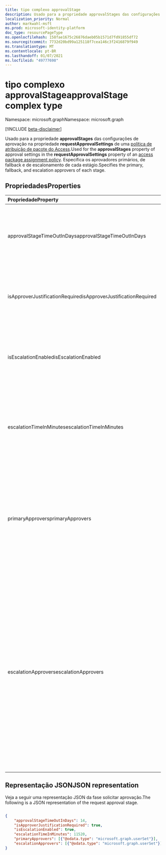 ```yaml
---
title: tipo complexo approvalStage
description: Usado para a propriedade approvalStages das configurações de aprovação na propriedade requestApprovalSettings de uma política de atribuição de pacote do Access. Especifica os aprovadores primários, de fallback e de escalonamento de cada estágio.
localization_priority: Normal
author: markwahl-msft
ms.prod: microsoft-identity-platform
doc_type: resourcePageType
ms.openlocfilehash: 158fae1675c26876daeb05b1571d7fd91855df72
ms.sourcegitcommit: 7732d20bd99a125118f7cea146c3f2416879f949
ms.translationtype: MT
ms.contentlocale: pt-BR
ms.lasthandoff: 01/07/2021
ms.locfileid: "49777698"
---
```

# <a name="approvalstage-complex-type"></a><span data-ttu-id="71aba-104">tipo complexo approvalStage</span><span class="sxs-lookup"><span data-stu-id="71aba-104">approvalStage complex type</span></span>

<span data-ttu-id="71aba-105">Namespace: microsoft.graph</span><span class="sxs-lookup"><span data-stu-id="71aba-105">Namespace: microsoft.graph</span></span>

[!INCLUDE [beta-disclaimer](../../includes/beta-disclaimer.md)]

<span data-ttu-id="71aba-106">Usado para a propriedade **approvalStages** das configurações de aprovação na propriedade **requestApprovalSettings** de uma [política de atribuição de pacote do Access](accesspackageassignmentpolicy.md).</span><span class="sxs-lookup"><span data-stu-id="71aba-106">Used for the **approvalStages** property of approval settings in the **requestApprovalSettings** property of an [access package assignment policy](accesspackageassignmentpolicy.md).</span></span> <span data-ttu-id="71aba-107">Especifica os aprovadores primários, de fallback e de escalonamento de cada estágio.</span><span class="sxs-lookup"><span data-stu-id="71aba-107">Specifies the primary, fallback, and escalation approvers of each stage.</span></span>

## <a name="properties"></a><span data-ttu-id="71aba-108">Propriedades</span><span class="sxs-lookup"><span data-stu-id="71aba-108">Properties</span></span>

| <span data-ttu-id="71aba-109">Propriedade</span><span class="sxs-lookup"><span data-stu-id="71aba-109">Property</span></span>                     | <span data-ttu-id="71aba-110">Tipo</span><span class="sxs-lookup"><span data-stu-id="71aba-110">Type</span></span>                      | <span data-ttu-id="71aba-111">Descrição</span><span class="sxs-lookup"><span data-stu-id="71aba-111">Description</span></span> |
| :--------------------------- | :------------------------ | :---------- |
| <span data-ttu-id="71aba-112">approvalStageTimeOutInDays</span><span class="sxs-lookup"><span data-stu-id="71aba-112">approvalStageTimeOutInDays</span></span> |<span data-ttu-id="71aba-113">Int32</span><span class="sxs-lookup"><span data-stu-id="71aba-113">Int32</span></span> | <span data-ttu-id="71aba-114">O número de dias que uma solicitação pode aguardar uma resposta antes de ser automaticamente negada.</span><span class="sxs-lookup"><span data-stu-id="71aba-114">The number of days that a request can be pending a response before it is automatically denied.</span></span> |
| <span data-ttu-id="71aba-115">isApproverJustificationRequired</span><span class="sxs-lookup"><span data-stu-id="71aba-115">isApproverJustificationRequired</span></span> |<span data-ttu-id="71aba-116">Booliano</span><span class="sxs-lookup"><span data-stu-id="71aba-116">Boolean</span></span> | <span data-ttu-id="71aba-117">Indica se o aprovador deve fornecer uma justificativa para aprovar uma solicitação.</span><span class="sxs-lookup"><span data-stu-id="71aba-117">Indicates whether the approver is required to provide a justification for approving a request.</span></span> |
| <span data-ttu-id="71aba-118">isEscalationEnabled</span><span class="sxs-lookup"><span data-stu-id="71aba-118">isEscalationEnabled</span></span> |<span data-ttu-id="71aba-119">Booliano</span><span class="sxs-lookup"><span data-stu-id="71aba-119">Boolean</span></span> | <span data-ttu-id="71aba-120">Se true, um ou mais aprovadores de escalonamento estão configurados neste estágio de aprovação.</span><span class="sxs-lookup"><span data-stu-id="71aba-120">If true, then one or more escalation approvers are configured in this approval stage.</span></span> |
| <span data-ttu-id="71aba-121">escalationTimeInMinutes</span><span class="sxs-lookup"><span data-stu-id="71aba-121">escalationTimeInMinutes</span></span> |<span data-ttu-id="71aba-122">Int32</span><span class="sxs-lookup"><span data-stu-id="71aba-122">Int32</span></span> | <span data-ttu-id="71aba-123">Se for necessário escalonamento, o tempo em que uma solicitação pode ser pendente é uma resposta de um Aprovador principal.</span><span class="sxs-lookup"><span data-stu-id="71aba-123">If escalation is required, the time a request can be pending a response from a primary approver.</span></span> |
| <span data-ttu-id="71aba-124">primaryApprovers</span><span class="sxs-lookup"><span data-stu-id="71aba-124">primaryApprovers</span></span> | <span data-ttu-id="71aba-125">coleção [userset](userset.md)</span><span class="sxs-lookup"><span data-stu-id="71aba-125">[userSet](userset.md) collection</span></span>| <span data-ttu-id="71aba-126">Os usuários que serão solicitados a aprovar solicitações.</span><span class="sxs-lookup"><span data-stu-id="71aba-126">The users who will be asked to approve requests.</span></span> <span data-ttu-id="71aba-127">Uma coleção de [únicousuário](singleuser.md), [groupMembers](groupmembers.md), [requestorManager](requestormanager.md), [internalSponsors](internalsponsors.md) e [externalSponsors](externalsponsors.md).</span><span class="sxs-lookup"><span data-stu-id="71aba-127">A collection of [singleUser](singleuser.md), [groupMembers](groupmembers.md), [requestorManager](requestormanager.md), [internalSponsors](internalsponsors.md) and [externalSponsors](externalsponsors.md).</span></span> |
| <span data-ttu-id="71aba-128">escalationApprovers</span><span class="sxs-lookup"><span data-stu-id="71aba-128">escalationApprovers</span></span> | <span data-ttu-id="71aba-129">coleção [userset](userset.md)</span><span class="sxs-lookup"><span data-stu-id="71aba-129">[userSet](userset.md) collection</span></span>| <span data-ttu-id="71aba-130">Se o escalonamento estiver habilitado e os aprovadores primários não responderem antes do tempo de escalonamento, os escalationApprovers são os usuários que serão solicitados a aprovar solicitações.</span><span class="sxs-lookup"><span data-stu-id="71aba-130">If escalation is enabled and the primary approvers do not respond before the escalation time, the escalationApprovers are the users who will be asked to approve requests.</span></span> <span data-ttu-id="71aba-131">Pode ser uma coleção de [únicousuário](singleuser.md), [groupMembers](groupmembers.md), [requestorManager](requestormanager.md), [internalSponsors](internalsponsors.md) e [externalSponsors](externalsponsors.md).</span><span class="sxs-lookup"><span data-stu-id="71aba-131">This can be a collection of [singleUser](singleuser.md), [groupMembers](groupmembers.md), [requestorManager](requestormanager.md), [internalSponsors](internalsponsors.md) and [externalSponsors](externalsponsors.md).</span></span>|



## <a name="json-representation"></a><span data-ttu-id="71aba-132">Representação JSON</span><span class="sxs-lookup"><span data-stu-id="71aba-132">JSON representation</span></span>

<span data-ttu-id="71aba-133">Veja a seguir uma representação JSON da fase solicitar aprovação.</span><span class="sxs-lookup"><span data-stu-id="71aba-133">The following is a JSON representation of the request approval stage.</span></span>

<!-- {
  "blockType": "resource",
  "optionalProperties": [

  ],
  "@odata.type": "microsoft.graph.approvalStage"
}-->

```json

{
    "approvalStageTimeOutInDays": 14,
    "isApproverJustificationRequired": true,
    "isEscalationEnabled": true,
    "escalationTimeInMinutes": 11520,
    "primaryApprovers": [{"@odata.type": "microsoft.graph.userSet"}],
    "escalationApprovers": [{"@odata.type": "microsoft.graph.userSet"}]
}
```

<!-- uuid: 16cd6b66-4b1a-43a1-adaf-3a886856ed98
2019-02-04 14:57:30 UTC -->
<!-- {
  "type": "#page.annotation",
  "description": "approvalSettings complex type",
  "keywords": "",
  "section": "documentation",
  "tocPath": ""
}-->


